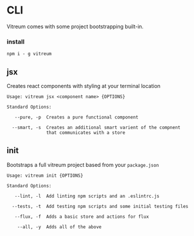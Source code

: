 # CLI
Vitreum comes with some project bootstrapping built-in.

### install
```
npm i - g vitreum
```


## jsx
Creates react components with styling at your terminal location

```
Usage: vitreum jsx <component name> {OPTIONS}

Standard Options:

   --pure, -p  Creates a pure functional component

  --smart, -s  Creates an additional smart varient of the compnent
               that communicates with a store
```



## init
Bootstraps a full vitreum project based from your `package.json`

```
Usage: vitreum init {OPTIONS}

Standard Options:

   --lint, -l  Add linting npm scripts and an .eslintrc.js

  --tests, -t  Add testing npm scripts and some initial testing files

   --flux, -f  Adds a basic store and actions for flux

    --all, -y  Adds all of the above
```